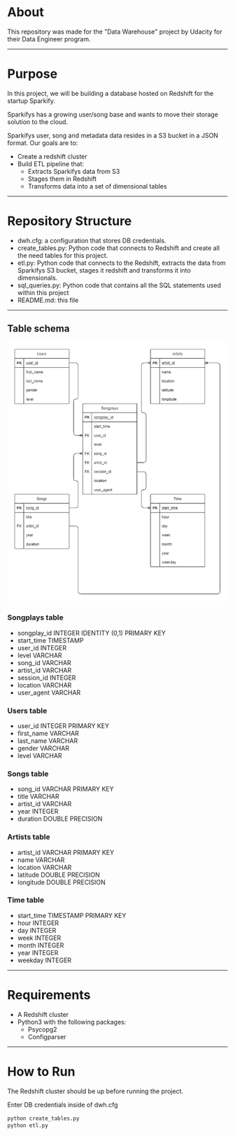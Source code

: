 # About 

This repository was made for the "Data Warehouse" project by Udacity for their Data Engineer program.

------------------------
# Purpose 

In this project, we will be building a database hosted on Redshift for the startup Sparkify.

Sparkifys has a growing user/song base and wants to move their storage solution to the cloud.

Sparkifys user, song and metadata data resides in a S3 bucket in a JSON format.
Our goals are to:
- Create a redshift cluster
- Build ETL pipeline that:
	- Extracts Sparkifys data from S3
	- Stages them in Redshift
	- Transforms data into a set of dimensional tables

------------------------

# Repository Structure

 - dwh.cfg: a configuration that stores DB credentials.
 - create_tables.py: Python code that connects to Redshift and create all the need tables for this project.
 - etl.py: Python code that connects to the Redshift, extracts the data from Sparkifys S3 bucket, stages it redshift and transforms it into dimensionals.
 - sql_queries.py: Python code that contains all the SQL statements used within this project
 - README.md: this file


------------------------

## Table schema 

![Database Diagram](/Database_Diagram.png "Database Diagram")

### Songplays table
- songplay_id INTEGER IDENTITY (0,1) PRIMARY KEY
- start_time TIMESTAMP 
- user_id INTEGER 
- level VARCHAR
- song_id VARCHAR 
- artist_id VARCHAR
- session_id INTEGER
- location VARCHAR
- user_agent VARCHAR

### Users table
- user_id INTEGER PRIMARY KEY
- first_name VARCHAR
- last_name VARCHAR
- gender VARCHAR
- level VARCHAR

### Songs table
- song_id VARCHAR PRIMARY KEY
- title VARCHAR
- artist_id VARCHAR
- year INTEGER
- duration DOUBLE PRECISION

### Artists table
- artist_id VARCHAR PRIMARY KEY
- name VARCHAR
- location VARCHAR
- latitude DOUBLE PRECISION
- longitude DOUBLE PRECISION

### Time table
- start_time TIMESTAMP PRIMARY KEY
- hour INTEGER
- day INTEGER
- week INTEGER
- month INTEGER
- year INTEGER
- weekday INTEGER

------------------------

# Requirements
- A Redshift cluster
- Python3 with the following packages:
	- Psycopg2
	- Configparser

------------------------

# How to Run
The Redshift cluster should be up before running the project.

Enter DB credentials inside of dwh.cfg

```
python create_tables.py
python etl.py
```
